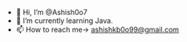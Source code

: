 - 👋 Hi, I’m @Ashish0o7
- 🌱 I’m currently learning Java.
- 📫 How to reach me-> ashishkb0o99@gmail.com

<!---
Ashish0o7/Ashish0o7 is a ✨ special ✨ repository because its `README.md` (this file) appears on your GitHub profile.
You can click the Preview link to take a look at your changes.
--->
